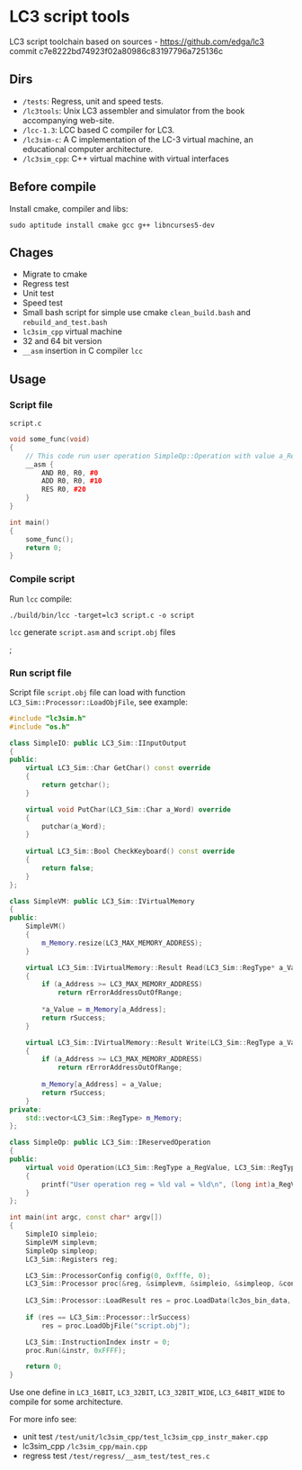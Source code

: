 # LC3 script tools

LC3 script toolchain based on sources - https://github.com/edga/lc3 commit c7e8222bd74923f02a80986c83197796a725136c

## Dirs

* `/tests`: Regress, unit and speed tests.
* `/lc3tools`: Unix LC3 assembler and simulator from the book accompanying web-site.
* `/lcc-1.3`: LCC based C compiler for LC3.
* `/lc3sim-c`: A C implementation of the LC-3 virtual machine, an educational computer architecture.
* `/lc3sim_cpp`: C++ virtual machine with virtual interfaces

## Before compile

Install cmake, compiler and libs:

`sudo aptitude install cmake gcc g++ libncurses5-dev`

## Chages

* Migrate to cmake
* Regress test
* Unit test
* Speed test
* Small bash script for simple use cmake `clean_build.bash` and `rebuild_and_test.bash`
* `lc3sim_cpp` virtual machine
* 32 and 64 bit version
* `__asm` insertion in C compiler `lcc`

## Usage

### Script file

`script.c`
```c++
void some_func(void)
{
    // This code run user operation SimpleOp::Operation with value a_RegValue = 10, a_Value = 20
    __asm {
        AND R0, R0, #0 
        ADD R0, R0, #10 
        RES R0, #20
    }
}

int main()
{
    some_func();
    return 0;
}
```

### Compile script

Run `lcc` compile:

`./build/bin/lcc -target=lc3 script.c -o script`

`lcc` generate `script.asm` and `script.obj` files

;

### Run script file

Script file `script.obj` file can load with function ```LC3_Sim::Processor::LoadObjFile```, see example:

```c++
#include "lc3sim.h"
#include "os.h"

class SimpleIO: public LC3_Sim::IInputOutput
{
public:
    virtual LC3_Sim::Char GetChar() const override
    {
        return getchar();
    }

    virtual void PutChar(LC3_Sim::Char a_Word) override
    {
        putchar(a_Word);
    }
    
    virtual LC3_Sim::Bool CheckKeyboard() const override
    {
        return false;
    }
};

class SimpleVM: public LC3_Sim::IVirtualMemory
{
public:
    SimpleVM()
    {
        m_Memory.resize(LC3_MAX_MEMORY_ADDRESS);
    }

    virtual LC3_Sim::IVirtualMemory::Result Read(LC3_Sim::RegType* a_Value, LC3_Sim::AddressType a_Address) const override
    {
        if (a_Address >= LC3_MAX_MEMORY_ADDRESS)
            return rErrorAddressOutOfRange;
        
        *a_Value = m_Memory[a_Address];
        return rSuccess;
    }

    virtual LC3_Sim::IVirtualMemory::Result Write(LC3_Sim::RegType a_Value, LC3_Sim::AddressType a_Address) override
    {
        if (a_Address >= LC3_MAX_MEMORY_ADDRESS)
            return rErrorAddressOutOfRange;
        
        m_Memory[a_Address] = a_Value;
        return rSuccess;
    }
private:
    std::vector<LC3_Sim::RegType> m_Memory;
};

class SimpleOp: public LC3_Sim::IReservedOperation
{
public:
    virtual void Operation(LC3_Sim::RegType a_RegValue, LC3_Sim::RegType a_Value) override
    {
        printf("User operation reg = %ld val = %ld\n", (long int)a_RegValue, (long int)a_Value);
    }
};

int main(int argc, const char* argv[])
{
    SimpleIO simpleio;
    SimpleVM simplevm;
    SimpleOp simpleop;
    LC3_Sim::Registers reg;

    LC3_Sim::ProcessorConfig config(0, 0xfffe, 0);
    LC3_Sim::Processor proc(&reg, &simplevm, &simpleio, &simpleop, &config);
    
    LC3_Sim::Processor::LoadResult res = proc.LoadData(lc3os_bin_data, lc3os_bin_data_len);
    
    if (res == LC3_Sim::Processor::lrSuccess)
        res = proc.LoadObjFile("script.obj");

    LC3_Sim::InstructionIndex instr = 0;
    proc.Run(&instr, 0xFFFF);

    return 0;
}

```

Use one define in `LC3_16BIT`, `LC3_32BIT`, `LC3_32BIT_WIDE`, `LC3_64BIT_WIDE` to compile for some architecture.

For more info see:

* unit test `/test/unit/lc3sim_cpp/test_lc3sim_cpp_instr_maker.cpp`
* lc3sim_cpp `/lc3sim_cpp/main.cpp`
* regress test `/test/regress/__asm_test/test_res.c`
